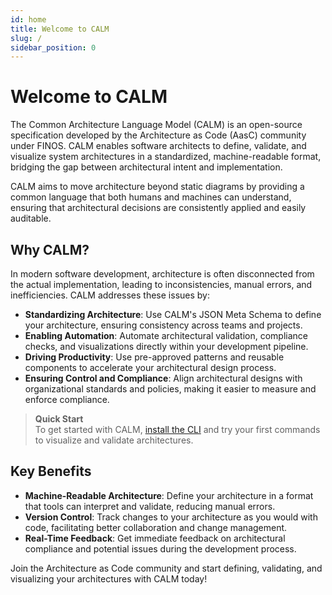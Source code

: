```yaml
---
id: home
title: Welcome to CALM
slug: /
sidebar_position: 0
---
```


# Welcome to CALM

The Common Architecture Language Model (CALM) is an open-source specification developed by the Architecture as Code (AasC) community under FINOS. CALM enables software architects to define, validate, and visualize system architectures in a standardized, machine-readable format, bridging the gap between architectural intent and implementation.

CALM aims to move architecture beyond static diagrams by providing a common language that both humans and machines can understand, ensuring that architectural decisions are consistently applied and easily auditable.

## Why CALM?

In modern software development, architecture is often disconnected from the actual implementation, leading to inconsistencies, manual errors, and inefficiencies. CALM addresses these issues by:

- **Standardizing Architecture**: Use CALM's JSON Meta Schema to define your architecture, ensuring consistency across teams and projects.
- **Enabling Automation**: Automate architectural validation, compliance checks, and visualizations directly within your development pipeline.
- **Driving Productivity**: Use pre-approved patterns and reusable components to accelerate your architectural design process.
- **Ensuring Control and Compliance**: Align architectural designs with organizational standards and policies, making it easier to measure and enforce compliance.

> **Quick Start**  
> To get started with CALM, [install the CLI](working-with-calm/installation) and try your first commands to visualize and validate architectures.

## Key Benefits

- **Machine-Readable Architecture**: Define your architecture in a format that tools can interpret and validate, reducing manual errors.
- **Version Control**: Track changes to your architecture as you would with code, facilitating better collaboration and change management.
- **Real-Time Feedback**: Get immediate feedback on architectural compliance and potential issues during the development process.

Join the Architecture as Code community and start defining, validating, and visualizing your architectures with CALM today!

